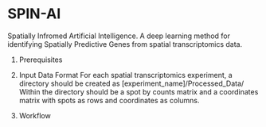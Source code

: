 # SPIN-AI
Spatially Infromed Artificial Intelligence. A deep learning method for identifying Spatially Predictive Genes from spatial transcriptomics data.

1. Prerequisites
2. Input Data Format
For each spatial transcriptomics experiment, a directory should be created as [experiment_name]/Processed_Data/
Within the directory should be a spot by counts matrix and a coordinates matrix with spots as rows and coordinates as columns.

3. Workflow

